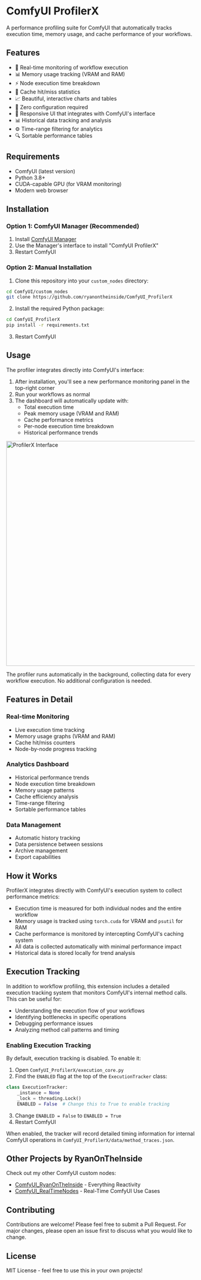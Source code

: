 # ComfyUI ProfilerX

A performance profiling suite for ComfyUI that automatically tracks execution time, memory usage, and cache performance of your workflows.

## Features

- 🔄 Real-time monitoring of workflow execution
- 📊 Memory usage tracking (VRAM and RAM)
- ⚡ Node execution time breakdown
- 💾 Cache hit/miss statistics
- 📈 Beautiful, interactive charts and tables
- 🎯 Zero configuration required
- 📱 Responsive UI that integrates with ComfyUI's interface
- 📊 Historical data tracking and analysis
- ⚙️ Time-range filtering for analytics
- 🔍 Sortable performance tables

## Requirements

- ComfyUI (latest version)
- Python 3.8+
- CUDA-capable GPU (for VRAM monitoring)
- Modern web browser

## Installation

### Option 1: ComfyUI Manager (Recommended)
1. Install [ComfyUI Manager](https://github.com/ltdrdata/ComfyUI-Manager)
2. Use the Manager's interface to install "ComfyUI ProfilerX"
3. Restart ComfyUI

### Option 2: Manual Installation
1. Clone this repository into your `custom_nodes` directory:
```bash
cd ComfyUI/custom_nodes
git clone https://github.com/ryanontheinside/ComfyUI_ProfilerX
```

2. Install the required Python package:
```bash
cd ComfyUI_ProfilerX
pip install -r requirements.txt
```

3. Restart ComfyUI

## Usage

The profiler integrates directly into ComfyUI's interface:

1. After installation, you'll see a new performance monitoring panel in the top-right corner
2. Run your workflows as normal
3. The dashboard will automatically update with:
   - Total execution time
   - Peak memory usage (VRAM and RAM)
   - Cache performance metrics
   - Per-node execution time breakdown
   - Historical performance trends

<img src="https://github.com/user-attachments/assets/4dd514a4-8d52-4047-9f2c-3588a669e2c9" alt="ProfilerX Interface" width="600">

The profiler runs automatically in the background, collecting data for every workflow execution. No additional configuration is needed.

## Features in Detail

### Real-time Monitoring
- Live execution time tracking
- Memory usage graphs (VRAM and RAM)
- Cache hit/miss counters
- Node-by-node progress tracking

### Analytics Dashboard
- Historical performance trends
- Node execution time breakdown
- Memory usage patterns
- Cache efficiency analysis
- Time-range filtering
- Sortable performance tables

### Data Management
- Automatic history tracking
- Data persistence between sessions
- Archive management
- Export capabilities

## How it Works

ProfilerX integrates directly with ComfyUI's execution system to collect performance metrics:

- Execution time is measured for both individual nodes and the entire workflow
- Memory usage is tracked using `torch.cuda` for VRAM and `psutil` for RAM
- Cache performance is monitored by intercepting ComfyUI's caching system
- All data is collected automatically with minimal performance impact
- Historical data is stored locally for trend analysis

## Execution Tracking

In addition to workflow profiling, this extension includes a detailed execution tracking system that monitors ComfyUI's internal method calls. This can be useful for:
- Understanding the execution flow of your workflows
- Identifying bottlenecks in specific operations
- Debugging performance issues
- Analyzing method call patterns and timing

### Enabling Execution Tracking

By default, execution tracking is disabled. To enable it:

1. Open `ComfyUI_ProfilerX/execution_core.py`
2. Find the `ENABLED` flag at the top of the `ExecutionTracker` class:
```python
class ExecutionTracker:
    _instance = None
    _lock = threading.Lock()
    ENABLED = False  # Change this to True to enable tracking
```
3. Change `ENABLED = False` to `ENABLED = True`
4. Restart ComfyUI

When enabled, the tracker will record detailed timing information for internal ComfyUI operations in `ComfyUI_ProfilerX/data/method_traces.json`.



## Other Projects by RyanOnTheInside

Check out my other ComfyUI custom nodes:

- [ComfyUI_RyanOnTheInside](https://github.com/RyanOnTheInside/ComfyUI_RyanOnTheInside) - Everything Reactivity
- [ComfyUI_RealTimeNodes](https://github.com/RyanOnTheInside/ComfyUI_RealTimeNodes) - Real-Time ComfyUI Use Cases

## Contributing

Contributions are welcome! Please feel free to submit a Pull Request. For major changes, please open an issue first to discuss what you would like to change.

## License

MIT License - feel free to use this in your own projects!

